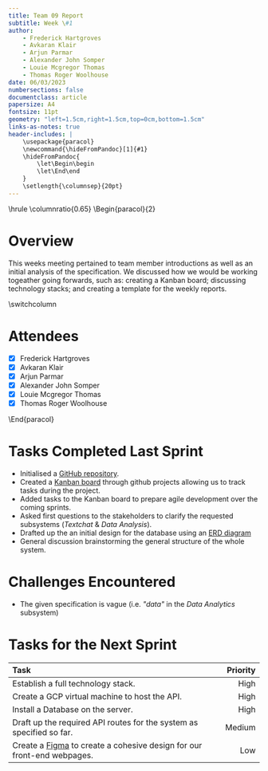 ```yaml
---
title: Team 09 Report
subtitle: Week \#1
author:
	- Frederick Hartgroves
	- Avkaran Klair
	- Arjun Parmar
	- Alexander John Somper
	- Louie Mcgregor Thomas
	- Thomas Roger Woolhouse
date: 06/03/2023
numbersections: false
documentclass: article
papersize: A4
fontsize: 11pt
geometry: "left=1.5cm,right=1.5cm,top=0cm,bottom=1.5cm"
links-as-notes: true
header-includes: |
	\usepackage{paracol}
	\newcommand{\hideFromPandoc}[1]{#1}
	\hideFromPandoc{
		\let\Begin\begin
		\let\End\end
	}
	\setlength{\columnsep}{20pt}
---
```


<!-- Compile Instructions:
pandoc .\report\wk1.md -o .\report\wk1.pdf
See: https://pandoc.org/
 -->

\hrule
\columnratio{0.65}
\Begin{paracol}{2}

# Overview

This weeks meeting pertained to team member introductions as well as an initial analysis of the specification.
We discussed how we would be working togeather going forwards, such as: creating a Kanban board; discussing technology stacks; and creating a template for the weekly reports.

\switchcolumn

# Attendees

- [x] Frederick Hartgroves
- [x] Avkaran Klair
- [x] Arjun Parmar
- [x] Alexander John Somper
- [x] Louie Mcgregor Thomas
- [x] Thomas Roger Woolhouse

\End{paracol}

# Tasks Completed Last Sprint

- Initialised a [GitHub repository](https://github.com/TWoolhouse/Slook).
- Created a [Kanban board](https://github.com/users/TWoolhouse/projects/1) through github projects allowing us to track tasks during the project.
- Added tasks to the Kanban board to prepare agile development over the coming sprints.
- Asked first questions to the stakeholders to clarify the requested subsystems (*Textchat* & *Data Analysis*).
- Drafted up the an initial design for the database using an [ERD diagram](https://github.com/TWoolhouse/Slook/blob/8e355738836a9e33d93c89c8e4b4b31794b44ee3/design/schema.md)
- General discussion brainstorming the general structure of the whole system.

# Challenges Encountered

- The given specification is vague (i.e. *"data"* in the *Data Analytics* subsystem)

# Tasks for the Next Sprint

| Task                                                                                             | Priority |
| :----------------------------------------------------------------------------------------------- | -------: |
| Establish a full technology stack.                                                               |     High |
| Create a GCP virtual machine to host the API.                                                    |     High |
| Install a Database on the server.                                                                |     High |
| Draft up the required API routes for the system as specified so far.                             |   Medium |
| Create a [Figma](https://www.figma.com/) to create a cohesive design for our front-end webpages. |      Low |
